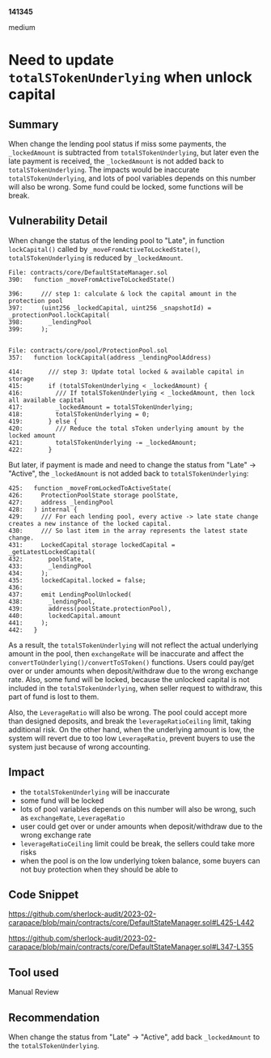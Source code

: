 __141345__

medium

# Need to update `totalSTokenUnderlying` when unlock capital

## Summary

When change the lending pool status if miss some payments, the `_lockedAmount` is subtracted from `totalSTokenUnderlying`, but later even the late payment is received, the  `_lockedAmount` is not added back to `totalSTokenUnderlying`. The impacts would be inaccurate `totalSTokenUnderlying`, and lots of pool variables depends on this number will also be wrong. Some fund could be locked, some functions will be break.

## Vulnerability Detail

When change the status of the lending pool to "Late", in function `lockCapital()` called by `_moveFromActiveToLockedState()`, `totalSTokenUnderlying` is reduced by `_lockedAmount`. 

```solidity
File: contracts/core/DefaultStateManager.sol
390:   function _moveFromActiveToLockedState()

396:     /// step 1: calculate & lock the capital amount in the protection pool
397:     (uint256 _lockedCapital, uint256 _snapshotId) = _protectionPool.lockCapital(
398:       _lendingPool
399:     );


File: contracts/core/pool/ProtectionPool.sol
357:   function lockCapital(address _lendingPoolAddress)

414:       /// step 3: Update total locked & available capital in storage
415:       if (totalSTokenUnderlying < _lockedAmount) {
416:         /// If totalSTokenUnderlying < _lockedAmount, then lock all available capital
417:         _lockedAmount = totalSTokenUnderlying;
418:         totalSTokenUnderlying = 0;
419:       } else {
420:         /// Reduce the total sToken underlying amount by the locked amount
421:         totalSTokenUnderlying -= _lockedAmount;
422:       }
```

But later, if payment is made and need to change the status from "Late" -> "Active", the `_lockedAmount` is not added back to `totalSTokenUnderlying`:
```solidity
425:   function _moveFromLockedToActiveState(
426:     ProtectionPoolState storage poolState,
427:     address _lendingPool
428:   ) internal {
429:     /// For each lending pool, every active -> late state change creates a new instance of the locked capital.
430:     /// So last item in the array represents the latest state change.
431:     LockedCapital storage lockedCapital = _getLatestLockedCapital(
432:       poolState,
433:       _lendingPool
434:     );
435:     lockedCapital.locked = false;
436: 
437:     emit LendingPoolUnlocked(
438:       _lendingPool,
439:       address(poolState.protectionPool),
440:       lockedCapital.amount
441:     );
442:   }
```

As a result, the `totalSTokenUnderlying` will not reflect the actual underlying amount in the pool, then `exchangeRate` will be inaccurate and affect the `convertToUnderlying()/convertToSToken()` functions. Users could pay/get over or under amounts when deposit/withdraw due to the wrong exchange rate. Also, some fund will be locked, because the unlocked capital is not included in the `totalSTokenUnderlying`, when seller request to withdraw, this part of fund is lost to them.

Also, the `LeverageRatio` will also be wrong. The pool could accept more than designed deposits, and break the `leverageRatioCeiling` limit, taking additional risk. On the other hand, when the underlying amount is low, the system will revert due to too low `LeverageRatio`, prevent buyers to use the system just because of wrong accounting.


## Impact

- the `totalSTokenUnderlying` will be inaccurate
- some fund will be locked
- lots of pool variables depends on this number will also be wrong, such as `exchangeRate`, `LeverageRatio`
- user could get over or under amounts when deposit/withdraw due to the wrong exchange rate
- `leverageRatioCeiling` limit could be break, the sellers could take more risks
- when the pool is on the low underlying token balance, some buyers can not buy protection when they should be able to


## Code Snippet

https://github.com/sherlock-audit/2023-02-carapace/blob/main/contracts/core/DefaultStateManager.sol#L425-L442

https://github.com/sherlock-audit/2023-02-carapace/blob/main/contracts/core/DefaultStateManager.sol#L347-L355

## Tool used

Manual Review

## Recommendation

When change the status from "Late" -> "Active", add back `_lockedAmount` to the `totalSTokenUnderlying`.
